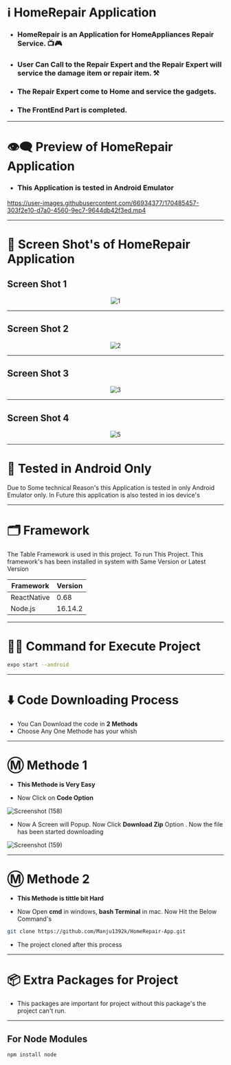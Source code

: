 # ℹ️ HomeRepair Application

* ### HomeRepair is an Application for HomeAppliances Repair Service. 📺🎮
* ### User Can Call to the Repair Expert and the Repair Expert will service the damage item or repair item. ⚒️
* ### The Repair Expert come to Home and service the gadgets.
* ### The FrontEnd Part is completed.

---

# 👁️‍🗨️ Preview of HomeRepair Application 

* ### This Application is tested in Android Emulator



https://user-images.githubusercontent.com/66934377/170485457-303f2e10-d7a0-4560-9ec7-9644db42f3ed.mp4



---

# 📱 Screen Shot's of HomeRepair Application

## Screen Shot 1

<div align='center'>
  
 ![1](https://user-images.githubusercontent.com/66934377/170485484-5327f384-23be-4585-b84f-b687733e1191.png)
  
  </div>

---

## Screen Shot 2

<div align='center'>
 
![2](https://user-images.githubusercontent.com/66934377/170485498-22c82ff1-f2d8-46b1-bea1-78912453c2e2.png)

  </div>

---

## Screen Shot 3

<div align='center'>

 ![3](https://user-images.githubusercontent.com/66934377/170485515-ab5b5755-5a5a-48ab-801b-415cbb824014.png)

  </div>

---

## Screen Shot 4

<div align='center'>

![5](https://user-images.githubusercontent.com/66934377/170485549-5fa80d77-f104-40bb-a2a8-06d579342494.png)

  </div>

---

# 🤳 Tested in Android Only

Due to Some technical Reason's this Application is tested in only Android Emulator only. In Future this application is also tested in ios device's

---

# 🗂️ Framework 

The Table Framework is used in this project. To run This Project. This framework's has been installed in system with Same Version or Latest Version

| Framework  | Version |
| ------------- | ------------- |
| ReactNative  | 0.68  |
| Node.js  | 16.14.2  |

---

# 👨‍💻 Command for Execute Project

```bash
expo start --android
```

---

# ⬇️ Code Downloading Process

* You Can Download the code in **2 Methods**
* Choose Any One Methode has your whish

---

# Ⓜ️ Methode 1

* **This Methode is Very Easy**

* Now Click on __Code Option__

![Screenshot (158)](https://user-images.githubusercontent.com/66934377/164152919-f2854829-535d-4227-9c2f-031f8051f6ac.png)

* Now A Screen will Popup. Now Click **Download Zip** Option . Now the file has been started downloading 

![Screenshot (159)](https://user-images.githubusercontent.com/66934377/164153128-b64e85a2-e40c-4457-9835-a749ac79acd6.png)

---

# Ⓜ️ Methode 2

* **This Methode is tittle bit Hard**

* Now Open **cmd** in windows, **bash Terminal** in mac. Now Hit the Below Command's

```bash
git clone https://github.com/Manju1392k/HomeRepair-App.git
```

* The project cloned after this process

---

# 📦 Extra Packages for Project

* This packages are important for project without this package's the project can't run.

---
## For Node Modules
```bash
npm install node
```



